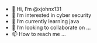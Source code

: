 - 👋 Hi, I’m @xjohnx131
- 👀 I’m interested in cyber security
- 🌱 I’m currently learning java
- 💞️ I’m looking to collaborate on ...
- 📫 How to reach me ...

<!---
xjohnx131/xjohnx131 is a ✨ special ✨ repository because its `README.md` (this file) appears on your GitHub profile.
You can click the Preview link to take a look at your changes.
--->
